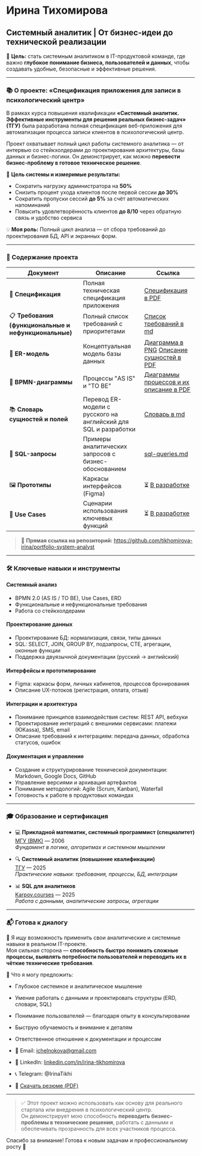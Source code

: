 # Ирина Тихомирова  
## Системный аналитик | От бизнес-идеи до технической реализации

📌 **Цель:** стать системным аналитиком в IT-продуктовой команде, где важно **глубокое понимание бизнеса, пользователей и данных**, чтобы создавать удобные, безопасные и эффективные решения.

---

### 📚 О проекте: «Спецификация приложения для записи в психологический центр»

В рамках курса повышения квалификации **«Системный аналитик. Эффективные инструменты для решения реальных бизнес-задач» (ТГУ)** была разработана полная спецификация веб-приложения для автоматизации процесса записи клиентов в психологический центр.

Проект охватывает полный цикл работы системного аналитика — от интервью со стейкхолдерами до проектирования архитектуры, базы данных и бизнес-логики. Он демонстрирует, как можно **перевести бизнес-проблему в готовое техническое решение**.

🎯 **Цель системы и измеримые результаты:**
- Сократить нагрузку администратора на **50%**
- Снизить процент ухода клиентов после первой сессии **до 30%**
- Сократить пропуски сессий **до 5%** за счёт автоматических напоминаний
- Повысить удовлетворённость клиентов **до 8/10** через обратную связь и удобство сервиса

💡 **Моя роль:** Полный цикл анализа — от сбора требований до проектирования БД, API и экранных форм.

---

### 📁 Содержание проекта

| Документ | Описание | Ссылка |
|--------|----------|--------|
| 📄 **Спецификация** | Полная техническая спецификация приложения | [Спецификация в PDF](Spec-v1.pdf) |
| 📋 **Требования (функциональные и нефункциональные)** | Полный список требований с приоритетами | [Список требований в md](requirements.md) |
| 🧩 **ER-модель** | Концептуальная модель базы данных | [Диаграмма в PNG](ERD-diagram.png) [Описание сущностей в PDF](ERD-description.pdf) |
| 🔄 **BPMN-диаграммы** | Процессы "AS IS" и "TO BE" | [Диаграммы процессов и их описание в PDF](BPMN-processes.pdf) |
| 📚 **Словарь сущностей и полей** | Перевод ER-модели с русского на английский для SQL и разработки | [Словарь в md](data-dictionary.md) |
| 💾 **SQL-запросы** | Примеры аналитических запросов с бизнес-обоснованием | [sql-queries.md](sql-queries.md) |
| 🖼️ **Прототипы** | Каркасы интерфейсов (Figma) | ⏳ [В разработке](prototypes-in-progress.md) |
| 📝 **Use Cases** | Сценарии использования ключевых функций | ⏳ [В разработке](use-cases-in-progress.md) |

> 🔗 **Прямая ссылка на репозиторий:** https://github.com/tikhomirova-irina/portfolio-system-analyst  

---

### 🛠️ Ключевые навыки и инструменты

#### **Системный анализ**
- BPMN 2.0 (AS IS / TO BE), Use Cases, ERD
- Функциональные и нефункциональные требования
- Работа со стейкхолдерами

#### **Проектирование данных**
- Проектирование БД: нормализация, связи, типы данных
- SQL: SELECT, JOIN, GROUP BY, подзапросы, CTE, агрегации, оконные функции
- Поддержка двуязычной документации (русский → английский)

#### **Интерфейсы и прототипирование**
- Figma: каркасы форм, личных кабинетов, процессов бронирования
- Описание UX-потоков (регистрация, оплата, отзыв)

#### **Интеграции и архитектура**
- Понимание принципов взаимодействия систем: REST API, вебхуки
- Проектирование интеграций с внешними сервисами: платежи (ЮKassa), SMS, email
- Описание требований к интеграциям: передача данных, обработка статусов, ошибок

#### **Документация и управление**
- Создание и структурирование технической документации: Markdown, Google Docs, GitHub
- Управление версиями и архивация артефактов
- Понимание методологий: Agile (Scrum, Kanban), Waterfall
- Готовность к работе в продуктовых командах
---

### 🎓 Образование и сертификация

- 💻 **Прикладной математик, системный программист (специалитет)**  
  [МГУ (ВМК)](certificates/diploma_msu_applied_mathematician_2006.jpg) — 2006  
  *Фундамент в логике, алгоритмах и системном мышлении*

- 🔍 **Системный аналитик (повышение квалификации)**  
  [ТГУ](certificates/certificate_tgu_system_analyst_2025.pdf) — 2025  
  *Практические навыки: требования, процессы, БД, интеграции*

- 📊 **SQL для аналитиков**  
  [Karpov.courses](certificates/certificate_karpov_sql.pdf) — 2025  
  *Работа с данными, аналитические запросы, агрегации*

---

### 📬 Готова к диалогу

📩 Я ищу возможность применить свои аналитические и системные навыки в реальном IT-проекте.  
Моя сильная сторона — **способность быстро понимать сложные процессы, выявлять потребности пользователей и переводить их в чёткие технические требования**.

🔹 Что я могу предложить:
- Глубокое системное и аналитическое мышление  
- Умение работать с данными и проектировать структуры (ERD, словари, SQL)  
- Понимание пользователей — благодаря опыту в консультировании 
- Быструю обучаемость и внимание к деталям  
- Ответственное отношение к документации и процессам

- 📧 Email: ichelnokova@gmail.com
- 🔗 LinkedIn: [linkedin.com/in/irina-tikhomirova](https://www.linkedin.com/in/irina-tikhomirova-24b26069)
- 📞 Telegram: @IrinaTikhi
- 📄 [Скачать резюме (PDF)](resume_v3.pdf)
---

> ✅ Этот проект можно использовать как основу для реального стартапа или внедрения в психологический центр.  
> Он демонстрирует мою способность **переводить бизнес-проблемы в технические решения**, работать с данными и обеспечивать прозрачность для всех участников процесса.

Спасибо за внимание! Готова к новым задачам и профессиональному росту 🚀

